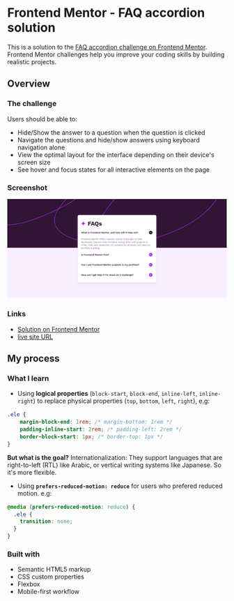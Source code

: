 # Frontend Mentor - FAQ accordion solution

This is a solution to the [FAQ accordion challenge on Frontend Mentor](https://www.frontendmentor.io/challenges/faq-accordion-wyfFdeBwBz). Frontend Mentor challenges help you improve your coding skills by building realistic projects.

## Overview

### The challenge

Users should be able to:

- Hide/Show the answer to a question when the question is clicked
- Navigate the questions and hide/show answers using keyboard navigation alone
- View the optimal layout for the interface depending on their device's screen size
- See hover and focus states for all interactive elements on the page

### Screenshot

![](assets\images\screenshot.png)

### Links

- [Solution on Frontend Mentor](https://your-solution-url.com)
- [live site URL](https://alaa-mekibes.github.io/faq-accordion-frontend-mentor)

## My process

### What I learn

- Using **logical properties** (`block-start`, `block-end`, `inline-left`, `inline-right`) to replace physical properties (`top`, `bottom`, `left`, `right`), e.g:
```css
.ele {
    margin-block-end: 1rem; /* margin-bottom: 1rem */
    padding-inline-start: 2rem; /* padding-left: 2rem */
    border-block-start: 1px; /* border-top: 1px */
}
```  
**But what is the goal?** Internationalization: They support languages that are right-to-left (RTL) like Arabic, or vertical writing systems like Japanese. So it's more flexible.

- Using **`prefers-reduced-motion: reduce`** for users who prefered reduced motion. e.g:
```css
@media (prefers-reduced-motion: reduce) {
  .ele {
    transition: none;
  }
}
``` 

### Built with

- Semantic HTML5 markup
- CSS custom properties
- Flexbox
- Mobile-first workflow
